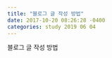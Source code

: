 ```yaml
---
title: "블로그 글 작성 방법"
date: 2017-10-20 08:26:28 -0400
categories: study 2019 06 04 
---
```


블로그 글 작성 방법
